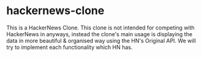 # hackernews-clone
This is a HackerNews Clone. This clone is not intended for competing with HackerNews in anyways, instead the clone's main usage is displaying the data in more beautiful &amp; organised way using the HN's Original API. We will try to implement each functionality which HN has.

